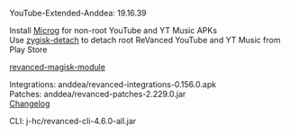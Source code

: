 YouTube-Extended-Anddea: 19.16.39  

Install [Microg](https://github.com/ReVanced/GmsCore/releases) for non-root YouTube and YT Music APKs  
Use [zygisk-detach](https://github.com/j-hc/zygisk-detach) to detach root ReVanced YouTube and YT Music from Play Store  

[revanced-magisk-module](https://github.com/j-hc/revanced-magisk-module)
  
Integrations: anddea/revanced-integrations-0.156.0.apk  
Patches: anddea/revanced-patches-2.229.0.jar  
[Changelog](https://github.com/anddea/revanced-patches/releases/tag/v2.229.0)

CLI: j-hc/revanced-cli-4.6.0-all.jar    
